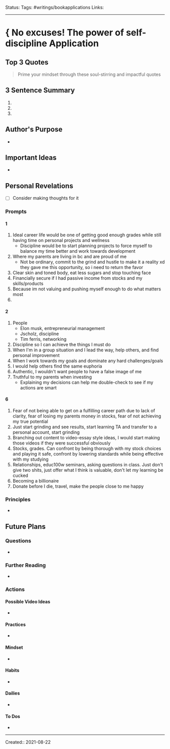 Status:
Tags: #writings/bookapplications
Links: 
___
# { No excuses! The power of self-discipline Application
## Top 3 Quotes
> Prime your mindset through these soul-stirring and impactful quotes


## 3 Sentence Summary
1. 
2. 
3. 
## Author's Purpose
- 
## Important Ideas
- 
## Personal Revelations
- [ ] Consider making thoughts for it

### Prompts
#### 1
1. Ideal career life would be one of getting good enough grades while still having time on personal projects and wellness
	- Discipline would be to start planning projects to force myself to balance my time better and work towards development
1. Where my parents are living in bc and are proud of me
	- Not be ordinary, commit to the grind and hustle to make it a reality xd they gave me this opportunity, so i need to return the favor
1. Clear skin and toned body, eat less sugars and stop touching face
2. Financially secure if I had passive income from stocks and my skills/products
3. Because im not valuing and pushing myself enough to do what matters most
4. 
#### 2
1. People
	- Elon musk, entrepreneurial management
	- Jscholz, discipline
	- Tim ferris, networking
1. Discipline so I can achieve the things I must do
1. When I'm in a group situation and I lead the way, help others, and find personal improvement
1. When I work towards my goals and dominate any hard challenges/goals
1. I would help others find the same euphoria
1. Authentic, I wouldn't want people to have a false image of me
1. Truthful to my parents when investing
	- Explaining my decisions can help me double-check to see if my actions are smart
#### 6
1. Fear of not being able to get on a fulfilling career path due to lack of clarity, fear of losing my parents money in stocks, fear of not achieving my true potential
2. Just start grinding and see results, start learning TA and transfer to a personal account, start grinding
3. Branching out content to video-essay style ideas, I would start making those videos if they were successful obviously
4. Stocks, grades. Can confront by being thorough with my stock choices and playing it safe, confront by lowering standards while being effective with my studying
5. Relationships, educ100w seminars, asking questions in class. Just don't give two shits, just offer what I think is valuable, don't let my learning be cucked
6. Becoming a billionaire
7. Donate before I die, travel, make the people close to me happy
### Principles
- 
## Future Plans
### Questions
- 
### Further Reading
- 
### Actions
#### Possible Video Ideas
- 
#### Practices
- 
#### Mindset
- 
#### Habits
- 
#### Dailies
- 
#### To Dos
- 
___
Created:: 2021-08-22 
